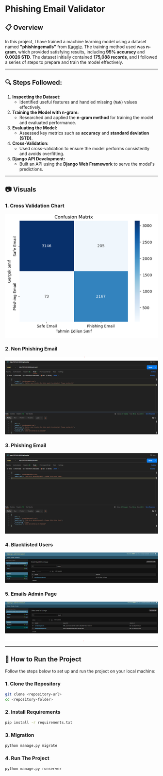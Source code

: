 # Phishing Email Validator

## 📋 Overview
In this project, I have trained a machine learning model using a dataset named **"phishingemails"** from [Kaggle](https://www.kaggle.com/). The training method used was **n-gram**, which provided satisfying results, including **95% accuracy** and **0.0026 STD**. The dataset initially contained **175,088 records**, and I followed a series of steps to prepare and train the model effectively.

---

## 🔍 Steps Followed:
1. **Inspecting the Dataset:**
   - Identified useful features and handled missing (`NaN`) values effectively.
2. **Training the Model with n-gram:**
   - Researched and applied the **n-gram method** for training the model and evaluated performance.
3. **Evaluating the Model:**
   - Assessed key metrics such as **accuracy** and **standard deviation (STD)**.
4. **Cross-Validation:**
   - Used cross-validation to ensure the model performs consistently and avoids overfitting.
5. **Django API Development:**
   - Built an API using the **Django Web Framework** to serve the model's predictions.

---

## 📷 Visuals

### 1. Cross Validation Chart
![Cross Validation Chart](./assets/cross-validation-chart.png)

### 2. Non Phishing Email
![Non Phishing Email](./assets/non-phishing-email.png)

### 3. Phishing Email
![Phishing Email](./assets/phishing-email-request.png)

### 4. Blacklisted Users
![Blacklisted Users](./assets/blacklisted-user.png)

### 5. Emails Admin Page
![Emails Admin Page](./assets/emails-admin-page.png)

---

## 🚀 How to Run the Project

Follow the steps below to set up and run the project on your local machine:

### 1. Clone the Repository
```bash
git clone <repository-url>
cd <repository-folder>
```
### 2. Install Requirements

```bash
pip install -r requirements.txt
```

### 3. Migration
```bash
python manage.py migrate
```

### 4. Run The Project
```bash
python manage.py runserver
```
